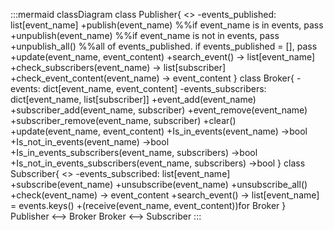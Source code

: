 :::mermaid
classDiagram
    class Publisher{
        <<abstract>>
        -events_published: list[event_name]
        +publish(event_name) %%if event_name is in events, pass
        +unpublish(event_name) %%if event_name is not in events, pass
        +unpublish_all() %%all of events_published. if events_published = [], pass
        +update(event_name, event_content)
        +search_event() -> list[event_name]
        +check_subscribers(event_name) -> list[subscriber]
        +check_event_content(event_name) -> event_content
    }
    class Broker{
        -events: dict[event_name, event_content]
        -events_subscribers: dict[event_name, list[subscriber]]
        +event_add(event_name)
        +subscriber_add(event_name, subscriber)
        +event_remove(event_name)
        +subscriber_remove(event_name, subscriber)
        +clear()
        +update(event_name, event_content)
        +Is_in_events(event_name) ->bool
        +Is_not_in_events(event_name) ->bool
        +Is_in_events_subscribers(event_name, subscribers) ->bool
        +Is_not_in_events_subscribers(event_name, subscribers) ->bool
    }
    class Subscriber{
        <<abstract>>
        -events_subscribed: list[event_name]
        +subscribe(event_name)
        +unsubscribe(event_name)
        +unsubscribe_all()
        +check(event_name) -> event_content
        +search_event() -> list[event_name] = events.keys()
        +(receive(event_name, event_content))for Broker
    }
    Publisher <--> Broker
    Broker <--> Subscriber
:::